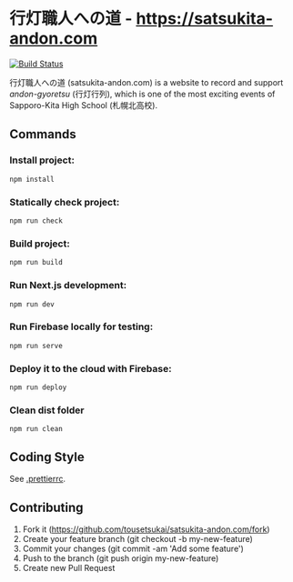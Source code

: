 # 行灯職人への道 - https://satsukita-andon.com

[![Build Status](https://travis-ci.org/tousetsukai/satsukita-andon.com.svg?branch=master)](https://travis-ci.org/tousetsukai/satsukita-andon.com)

行灯職人への道 (satsukita-andon.com) is a website to record and support _andon-gyoretsu_ (行灯行列), which is one of the most exciting events of Sapporo-Kita High School (札幌北高校).

## Commands

### Install project:

```
npm install
```

### Statically check project:

```
npm run check
```

### Build project:

```
npm run build
```

### Run Next.js development:

```
npm run dev
```

### Run Firebase locally for testing:

```
npm run serve
```

### Deploy it to the cloud with Firebase:

```
npm run deploy
```

### Clean dist folder

```
npm run clean
```

## Coding Style

See [.prettierrc](./.prettierrc).

## Contributing

1. Fork it (https://github.com/tousetsukai/satsukita-andon.com/fork)
2. Create your feature branch (git checkout -b my-new-feature)
3. Commit your changes (git commit -am 'Add some feature')
4. Push to the branch (git push origin my-new-feature)
5. Create new Pull Request
